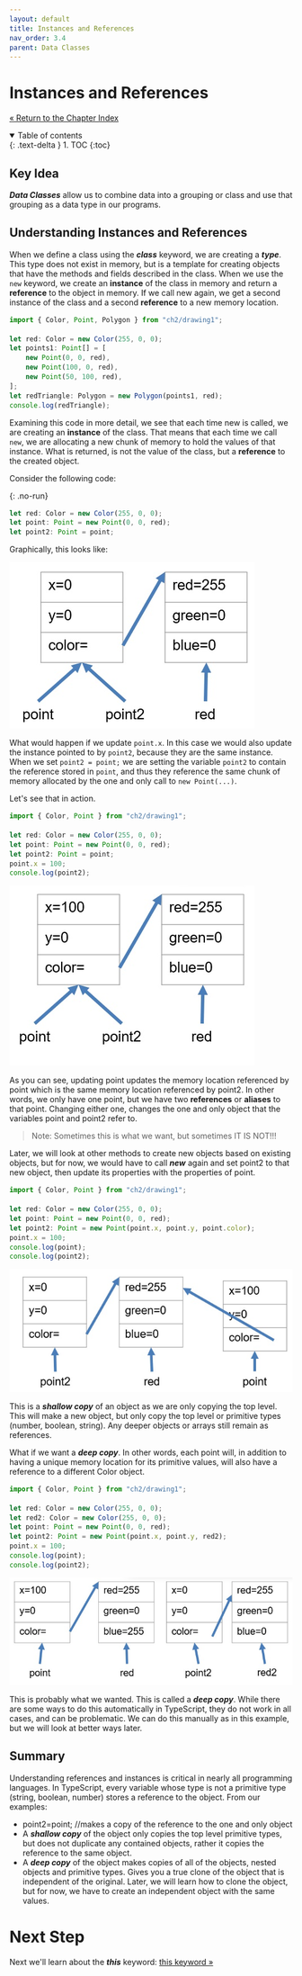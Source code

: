 ```yaml
---
layout: default
title: Instances and References
nav_order: 3.4
parent: Data Classes
---
```


# Instances and References

[&laquo; Return to the Chapter Index](index.md)

<details open markdown="block">
  <summary>
    Table of contents
  </summary>
  {: .text-delta }
1. TOC
{:toc}
</details>

## Key Idea

**_Data Classes_** allow us to combine data into a grouping or class and use that grouping as a data type in our programs.

## Understanding Instances and References

When we define a class using the **_class_** keyword, we are creating a **_type_**. This type does not exist in memory, but is a template for creating objects that have the methods and fields described in the class. When we use the `new` keyword, we create an **instance** of the class in memory and return a **reference** to the object in memory. If we call new again, we get a second instance of the class and a second **reference** to a new memory location.

```typescript
import { Color, Point, Polygon } from "ch2/drawing1";

let red: Color = new Color(255, 0, 0);
let points1: Point[] = [
    new Point(0, 0, red),
    new Point(100, 0, red),
    new Point(50, 100, red),
];
let redTriangle: Polygon = new Polygon(points1, red);
console.log(redTriangle);
```

Examining this code in more detail, we see that each time new is called, we are creating an **instance** of the class. That means that each time we call `new`, we are allocating a new chunk of memory to hold the values of that instance. What is returned, is not the value of the class, but a **reference** to the created object.

Consider the following code:

{: .no-run}

```typescript
let red: Color = new Color(255, 0, 0);
let point: Point = new Point(0, 0, red);
let point2: Point = point;
```

Graphically, this looks like:

![](../../assets/images/ref1.jpg)

What would happen if we update `point.x`. In this case we would also update the instance pointed to by `point2`, because they are the same instance. When we set `point2 = point;` we are setting the variable `point2` to contain the reference stored in `point`, and thus they reference the same chunk of memory allocated by the one and only call to `new Point(...)`.

Let's see that in action.

```typescript
import { Color, Point } from "ch2/drawing1";

let red: Color = new Color(255, 0, 0);
let point: Point = new Point(0, 0, red);
let point2: Point = point;
point.x = 100;
console.log(point2);
```

![](../../assets/images/ref2.jpg)

As you can see, updating point updates the memory location referenced by point which is the same memory location referenced by point2. In other words, we only have one point, but we have two **references** or **aliases** to that point. Changing either one, changes the one and only object that the variables point and point2 refer to.

> Note: Sometimes this is what we want, but sometimes IT IS NOT!!!

Later, we will look at other methods to create new objects based on existing objects, but for now, we would have to call **_new_** again and set point2 to that new object, then update its properties with the properties of point.

```typescript
import { Color, Point } from "ch2/drawing1";

let red: Color = new Color(255, 0, 0);
let point: Point = new Point(0, 0, red);
let point2: Point = new Point(point.x, point.y, point.color);
point.x = 100;
console.log(point);
console.log(point2);
```

![](../../assets/images/ref3.jpg)

This is a **_shallow copy_** of an object as we are only copying the top level.
This will make a new object, but only copy the top level or primitive types (number, boolean, string). Any deeper objects or arrays still remain as references.

What if we want a **_deep copy_**. In other words, each point will, in addition to having a unique memory location for its primitive values, will also have a reference to a different Color object.

```typescript
import { Color, Point } from "ch2/drawing1";

let red: Color = new Color(255, 0, 0);
let red2: Color = new Color(255, 0, 0);
let point: Point = new Point(0, 0, red);
let point2: Point = new Point(point.x, point.y, red2);
point.x = 100;
console.log(point);
console.log(point2);
```

![](../../assets/images/ref4.jpg)

This is probably what we wanted. This is called a **_deep copy_**. While there are some ways to do this automatically in TypeScript, they do not work in all cases, and can be problematic. We can do this manually as in this example, but we will look at better ways later.

## Summary

Understanding references and instances is critical in nearly all programming languages. In TypeScript, every variable whose type is not a primitive type (string, boolean, number) stores a reference to the object. From our examples:

-   point2=point; //makes a copy of the reference to the one and only object
-   A **_shallow copy_** of the object only copies the top level primitive types, but does not duplicate any contained objects, rather it copies the reference to the same object.
-   A **_deep copy_** of the object makes copies of all of the objects, nested objects and primitive types. Gives you a true clone of the object that is independent of the original. Later, we will learn how to clone the object, but for now, we have to create an independent object with the same values.

# Next Step

Next we'll learn about the **_this_** keyword: [this keyword &raquo;](this.md)
